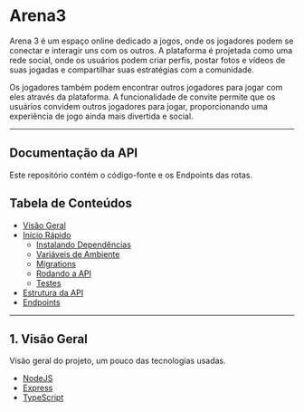 # Arena3

Arena 3 é um espaço online dedicado a jogos, onde os jogadores podem se conectar e interagir uns com os outros.
A plataforma é projetada como uma rede social, onde os usuários podem criar perfis, postar fotos e vídeos de suas
jogadas e compartilhar suas estratégias com a comunidade.

Os jogadores também podem encontrar outros jogadores para jogar com eles através da plataforma. A funcionalidade
de convite permite que os usuários convidem outros jogadores para jogar, proporcionando uma experiência de jogo
ainda mais divertida e social.

---
## Documentação da API

Este repositório contém o código-fonte e os Endpoints das rotas.

## Tabela de Conteúdos

- [Visão Geral](#1-visão-geral)
- [Início Rápido](#2-início-rápido)
    - [Instalando Dependências](#21-instalando-dependências)
    - [Variáveis de Ambiente](#22-variáveis-de-ambiente)
    - [Migrations](#23-migrations)
    - [Rodando a API](#24-rodando-a-api)
    - [Testes](#25-testes)
- [Estrutura da API](#3-estrutura-da-api)
- [Endpoints](#4-endpoints)

---

## 1. Visão Geral
Visão geral do projeto, um pouco das tecnologias usadas.

- [NodeJS](https://nodejs.org/en/)
- [Express](https://expressjs.com/pt-br/)
- [TypeScript](https://www.typescriptlang.org/)
